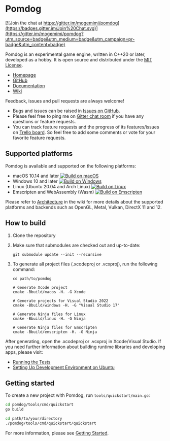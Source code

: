 # Pomdog

[![Join the chat at https://gitter.im/mogemimi/pomdog](https://badges.gitter.im/Join%20Chat.svg)](https://gitter.im/mogemimi/pomdog?utm_source=badge&utm_medium=badge&utm_campaign=pr-badge&utm_content=badge)

Pomdog is an experimental game engine, written in C++20 or later, developed as a hobby.
It is open source and distributed under the [MIT License](http://opensource.org/licenses/MIT).

* [Homepage](http://enginetrouble.net/pomdog)
* [GitHub](https://github.com/mogemimi/pomdog)
* [Documentation](https://github.com/mogemimi/pomdog/tree/main/docs)
* [Wiki](https://github.com/mogemimi/pomdog/wiki)

Feedback, issues and pull requests are always welcome!

* Bugs and issues can be raised in [Issues on GitHub](https://github.com/mogemimi/pomdog/issues).
* Please feel free to ping me on [Gitter chat room](https://gitter.im/mogemimi/pomdog) if you have any questions or feature requests.
* You can track feature requests and the progress of its features/issues on [Trello board](https://trello.com/b/lqd3nwrK/pomdog-game-engine). So feel free to add some comments or vote for your favorite feature requests.

## Supported platforms

Pomdog is available and supported on the following platforms:

* macOS 10.14 and later [![Build on macOS](https://github.com/mogemimi/pomdog/actions/workflows/build-macos.yml/badge.svg)](https://github.com/mogemimi/pomdog/actions/workflows/build-macos.yml)
* Windows 10 and later [![Build on Windows](https://github.com/mogemimi/pomdog/actions/workflows/build-windows.yml/badge.svg)](https://github.com/mogemimi/pomdog/actions/workflows/build-windows.yml)
* Linux (Ubuntu 20.04 and Arch Linux) [![Build on Linux](https://github.com/mogemimi/pomdog/actions/workflows/build-linux.yml/badge.svg)](https://github.com/mogemimi/pomdog/actions/workflows/build-linux.yml)
* Emscripten and WebAssembly (Wasm) [![Build on Emscripten](https://github.com/mogemimi/pomdog/actions/workflows/build-emscripten.yml/badge.svg)](https://github.com/mogemimi/pomdog/actions/workflows/build-emscripten.yml)

Please refer to [Architecture](docs/Architecture.md) in the wiki for more details about the supported platforms and backends such as OpenGL, Metal, Vulkan, DirectX 11 and 12.

## How to build

1. Clone the repository
2. Make sure that submodules are checked out and up-to-date:

    ```shell
    git submodule update --init --recursive
    ```

3. To generate all project files (.xcodeproj or .vcxproj), run the following command:

    ```shell
    cd path/to/pomdog

    # Generate Xcode project
    cmake -Bbuild/macos -H. -G Xcode

    # Generate projects for Visual Studio 2022
    cmake -Bbuild/windows -H. -G "Visual Studio 17"

    # Generate Ninja files for Linux
    cmake -Bbuild/linux -H. -G Ninja

    # Generate Ninja files for Emscripten
    cmake -Bbuild/emscripten -H. -G Ninja
    ```

After generating, open the .xcodeproj or .vcxproj in Xcode/Visual Studio.
If you need further information about building runtime libraries and developing apps, please visit:

* [Running the Tests](docs/Running-the-Tests.md)
* [Setting Up Development Environment on Ubuntu](docs/Setting-Up-Development-Environment-on-Ubuntu.md)

## Getting started

To create a new project with Pomdog, run `tools/quickstart/main.go`:

```sh
cd pomdog/tools/cmd/quickstart
go build

cd path/to/your/directory
./pomdog/tools/cmd/quickstart/quickstart
```

For more information, please see [Getting Started](docs/Getting-Started.md).
